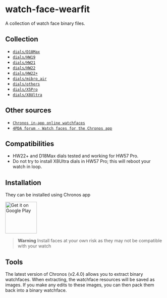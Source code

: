 # watch-face-wearfit
 
 A collection of watch face binary files.

 ## Collection

 - [`dials/D18Max`](dials/D18Max/README.md)
 - [`dials/HW19`](dials/HW19/README.md)
 - [`dials/HW21`](dials/HW21/README.md)
 - [`dials/HW22`](dials/HW22/README.md)
 - [`dials/HW22+`](dials/HW22+/README.md)
 - [`dials/mibro_air`](dials/mibro_air/README.md)
 - [`dials/others`](dials/others/README.md)
 - [`dials/X5Pro`](dials/X5Pro/README.md)
 - [`dials/X8Ultra`](dials/X8Ultra/README.md)

## Other sources

- [`Chronos in-app online watchfaces`](https://fbiego.com/chronos/dials)
- [`4PDA forum - Watch faces for the Chronos app`](https://4pda.to/forum/index.php?showtopic=1075503)


## Compatibilities 
- HW22+ and D18Max dials tested and working for HW57 Pro.
- Do not try to install X8Ultra dials in HW57 Pro; this will reboot your watch in loop.

## Installation
 
 They can be installed using Chronos app
 
 <a href='https://play.google.com/store/apps/details?id=com.fbiego.chronos'><img alt='Get it on Google Play' height="100px" src='https://play.google.com/intl/en_us/badges/static/images/badges/en_badge_web_generic.png'/></a>


> **Warning**
> Install faces at your own risk as they may not be compatible with your watch

## Tools

The latest version of Chronos (v2.4.0) allows you to extract binary watchfaces. When extracting, the watchface resources will be saved as images. If you make any edits to these images, you can then pack them back into a binary watchface.
